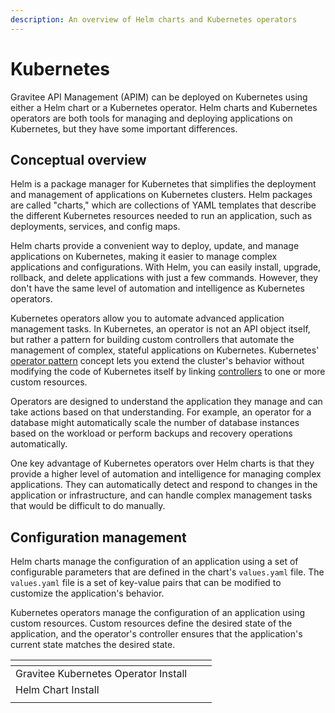 ```yaml
---
description: An overview of Helm charts and Kubernetes operators
---
```


# Kubernetes

Gravitee API Management (APIM) can be deployed on Kubernetes using either a Helm chart or a Kubernetes operator. Helm charts and Kubernetes operators are both tools for managing and deploying applications on Kubernetes, but they have some important differences.

## Conceptual overview

Helm is a package manager for Kubernetes that simplifies the deployment and management of applications on Kubernetes clusters. Helm packages are called "charts," which are collections of YAML templates that describe the different Kubernetes resources needed to run an application, such as deployments, services, and config maps.

Helm charts provide a convenient way to deploy, update, and manage applications on Kubernetes, making it easier to manage complex applications and configurations. With Helm, you can easily install, upgrade, rollback, and delete applications with just a few commands. However, they don't have the same level of automation and intelligence as Kubernetes operators.

Kubernetes operators allow you to automate advanced application management tasks. In Kubernetes, an operator is not an API object itself, but rather a pattern for building custom controllers that automate the management of complex, stateful applications on Kubernetes. Kubernetes' [operator pattern](https://kubernetes.io/docs/concepts/extend-kubernetes/operator/) concept lets you extend the cluster's behavior without modifying the code of Kubernetes itself by linking [controllers](https://kubernetes.io/docs/concepts/architecture/controller/) to one or more custom resources.&#x20;

Operators are designed to understand the application they manage and can take actions based on that understanding. For example, an operator for a database might automatically scale the number of database instances based on the workload or perform backups and recovery operations automatically.

One key advantage of Kubernetes operators over Helm charts is that they provide a higher level of automation and intelligence for managing complex applications. They can automatically detect and respond to changes in the application or infrastructure, and can handle complex management tasks that would be difficult to do manually.

## Configuration management

Helm charts manage the configuration of an application using a set of configurable parameters that are defined in the chart's `values.yaml` file. The `values.yaml` file is a set of key-value pairs that can be modified to customize the application's behavior.&#x20;

Kubernetes operators manage the configuration of an application using custom resources. Custom resources define the desired state of the application, and the operator's controller ensures that the application's current state matches the desired state.

<table data-card-size="large" data-view="cards"><thead><tr><th></th><th></th><th></th></tr></thead><tbody><tr><td>Gravitee Kubernetes Operator Install</td><td></td><td></td></tr><tr><td>Helm Chart Install</td><td></td><td></td></tr><tr><td></td><td></td><td></td></tr></tbody></table>

